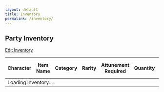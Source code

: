 ```yaml
---
layout: default
title: Inventory
permalink: /inventory/
---
```


## Party Inventory

<a href="https://docs.google.com/spreadsheets/d/1R2wH5K6E3dSZcRzR0kj5ADdXyBS7338LdIydnfujLa8/edit?usp=sharing" target="_blank" class="edit-button">Edit Inventory</a>

<table class="inventory-table">
  <thead>
    <tr>
      <th>Character</th>
      <th>Item Name</th>
      <th>Category</th>
      <th>Rarity</th>
      <th>Attunement Required</th>
      <th>Quantity</th>
      <th>Location Found</th>
      <th>Last Updated Date</th>
      <th>Description</th>
    </tr>
  </thead>
  <tbody id="inventory-body">
    <!-- Inventory items will be loaded here by JavaScript -->
    <tr>
      <td colspan="9">Loading inventory...</td>
    </tr>
  </tbody>
</table>



<script src="{{ '/assets/js/inventory.js' | relative_url }}"></script>
